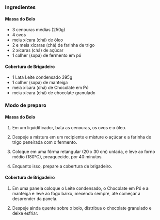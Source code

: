 ### Ingredientes

#### Massa do Bolo

- 3 cenouras médias (250g)
- 4 ovos
- meia xícara (chá) de óleo
- 2 e meia xícaras (chá) de farinha de trigo
- 2 xícaras (chá) de açúcar
- 1 colher (sopa) de fermento em pó

#### Cobertura de Brigadeiro

- 1 Lata Leite condensado 395g
- 1 colher (sopa) de manteiga
- meia xícara (chá) de Chocolate em Pó
- meia xícara (chá) de chocolate granulado

### Modo de preparo

#### Massa do Bolo

1. Em um liquidificador, bata as cenouras, os ovos e o óleo.

2. Despeje a mistura em um recipiente e misture o açúcar e a farinha de trigo peneirada com o fermento.

3. Coloque em uma fôrma retangular (20 x 30 cm) untada, e leve ao forno médio (180°C), preaquecido, por 40 minutos.

4. Enquanto isso, prepare a cobertura de brigadeiro.

#### Cobertura de Brigadeiro

1. Em uma panela coloque o Leite condensado, o Chocolate em Pó e a manteiga e leve ao fogo baixo, mexendo sempre, até começar a desprender da panela.

2. Despeje ainda quente sobre o bolo, distribua o chocolate granulado e deixe esfriar.